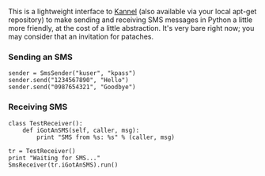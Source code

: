 This is a lightweight interface to [Kannel](http://kannel.org) (also available via your local apt-get repository) to make sending and receiving SMS messages in Python a little more friendly, at the cost of a little abstraction. It's very bare right now; you may consider that an invitation for pataches.


### Sending an SMS
    sender = SmsSender("kuser", "kpass")
    sender.send("1234567890", "Hello")
    sender.send("0987654321", "Goodbye")


### Receiving SMS
    class TestReceiver():
        def iGotAnSMS(self, caller, msg):
            print "SMS from %s: %s" % (caller, msg)
    
    tr = TestReceiver()
    print "Waiting for SMS..."
    SmsReceiver(tr.iGotAnSMS).run()

